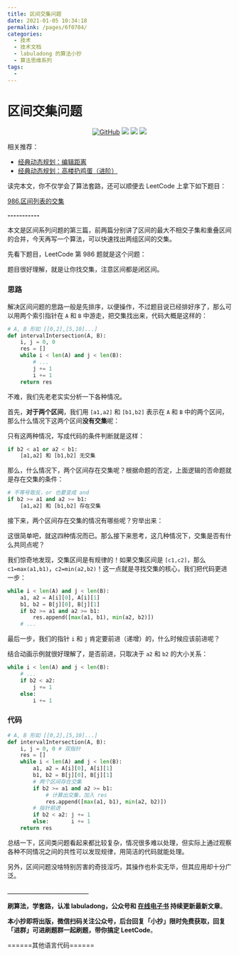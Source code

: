 ```yaml
---
title: 区间交集问题
date: 2021-01-05 10:34:18
permalink: /pages/6f0704/
categories:
  - 技术
  - 技术文档
  - labuladong 的算法小抄
  - 算法思维系列
tags:
  - 
---
```

# 区间交集问题


<p align='center'>
<a href="https://github.com/labuladong/fucking-algorithm" target="view_window"><img alt="GitHub" src="https://img.shields.io/github/stars/labuladong/fucking-algorithm?label=Stars&style=flat-square&logo=GitHub"></a>
<a href="https://www.zhihu.com/people/labuladong"><img src="https://img.shields.io/badge/%E7%9F%A5%E4%B9%8E-@labuladong-000000.svg?style=flat-square&logo=Zhihu"></a>
<a href="https://i.loli.net/2020/10/10/MhRTyUKfXZOlQYN.jpg"><img src="https://img.shields.io/badge/公众号-@labuladong-000000.svg?style=flat-square&logo=WeChat"></a>
<a href="https://space.bilibili.com/14089380"><img src="https://img.shields.io/badge/B站-@labuladong-000000.svg?style=flat-square&logo=Bilibili"></a>
</p>

<Pictures figure="/pictures/souyisou.png" locate="doc-fucking-algorithm" />

相关推荐：
  * [经典动态规划：编辑距离](https://labuladong.gitbook.io/algo)
  * [经典动态规划：高楼扔鸡蛋（进阶）](https://labuladong.gitbook.io/algo)

读完本文，你不仅学会了算法套路，还可以顺便去 LeetCode 上拿下如下题目：

[986.区间列表的交集](https://leetcode-cn.com/problems/interval-list-intersections)

**-----------**

本文是区间系列问题的第三篇，前两篇分别讲了区间的最大不相交子集和重叠区间的合并，今天再写一个算法，可以快速找出两组区间的交集。

先看下题目，LeetCode 第 986 题就是这个问题：

<Pictures figure="/pictures/intersection/title.png" locate="doc-fucking-algorithm" />

题目很好理解，就是让你找交集，注意区间都是闭区间。

### 思路

解决区间问题的思路一般是先排序，以便操作，不过题目说已经排好序了，那么可以用两个索引指针在 `A` 和 `B` 中游走，把交集找出来，代码大概是这样的：

```python
# A, B 形如 [[0,2],[5,10]...]
def intervalIntersection(A, B):
    i, j = 0, 0
    res = []
    while i < len(A) and j < len(B):
        # ...
        j += 1
        i += 1
    return res
```

不难，我们先老老实实分析一下各种情况。

首先，**对于两个区间**，我们用 `[a1,a2]` 和 `[b1,b2]` 表示在 `A` 和 `B` 中的两个区间，那么什么情况下这两个区间**没有交集**呢：

<Pictures figure="/pictures/intersection/1.jpg" locate="doc-fucking-algorithm" />

只有这两种情况，写成代码的条件判断就是这样：

```python
if b2 < a1 or a2 < b1:
    [a1,a2] 和 [b1,b2] 无交集
```

那么，什么情况下，两个区间存在交集呢？根据命题的否定，上面逻辑的否命题就是存在交集的条件：

```python
# 不等号取反，or 也要变成 and
if b2 >= a1 and a2 >= b1:
    [a1,a2] 和 [b1,b2] 存在交集
```

接下来，两个区间存在交集的情况有哪些呢？穷举出来：

<Pictures figure="/pictures/intersection/2.jpg" locate="doc-fucking-algorithm" />

这很简单吧，就这四种情况而已。那么接下来思考，这几种情况下，交集是否有什么共同点呢？

<Pictures figure="/pictures/intersection/3.jpg" locate="doc-fucking-algorithm" />

我们惊奇地发现，交集区间是有规律的！如果交集区间是 `[c1,c2]`，那么 `c1=max(a1,b1)`，`c2=min(a2,b2)`！这一点就是寻找交集的核心，我们把代码更进一步：

```python
while i < len(A) and j < len(B):
    a1, a2 = A[i][0], A[i][1]
    b1, b2 = B[j][0], B[j][1]
    if b2 >= a1 and a2 >= b1:
        res.append([max(a1, b1), min(a2, b2)])
    # ...
```

最后一步，我们的指针 `i` 和 `j` 肯定要前进（递增）的，什么时候应该前进呢？

<Pictures figure="/pictures/intersection/4.gif" locate="doc-fucking-algorithm" />

结合动画示例就很好理解了，是否前进，只取决于 `a2` 和 `b2` 的大小关系：

```python
while i < len(A) and j < len(B):
    # ...
    if b2 < a2:
        j += 1
    else:
        i += 1
```

### 代码

```python
# A, B 形如 [[0,2],[5,10]...]
def intervalIntersection(A, B):
    i, j = 0, 0 # 双指针
    res = []
    while i < len(A) and j < len(B):
        a1, a2 = A[i][0], A[i][1]
        b1, b2 = B[j][0], B[j][1]
        # 两个区间存在交集
        if b2 >= a1 and a2 >= b1:
            # 计算出交集，加入 res
            res.append([max(a1, b1), min(a2, b2)])
        # 指针前进
        if b2 < a2: j += 1
        else:       i += 1
    return res
```

总结一下，区间类问题看起来都比较复杂，情况很多难以处理，但实际上通过观察各种不同情况之间的共性可以发现规律，用简洁的代码就能处理。

另外，区间问题没啥特别厉害的奇技淫巧，其操作也朴实无华，但其应用却十分广泛。

**＿＿＿＿＿＿＿＿＿＿＿＿＿**

**刷算法，学套路，认准 labuladong，公众号和 [在线电子书](https://labuladong.gitbook.io/algo) 持续更新最新文章**。

**本小抄即将出版，微信扫码关注公众号，后台回复「小抄」限时免费获取，回复「进群」可进刷题群一起刷题，带你搞定 LeetCode**。

<p align='center'>

</p>

======其他语言代码======
